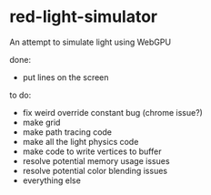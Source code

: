 # red-light-simulator
An attempt to simulate light using WebGPU

done:
- put lines on the screen

to do:
- fix weird override constant bug (chrome issue?)
- make grid
- make path tracing code
- make all the light physics code
- make code to write vertices to buffer
- resolve potential memory usage issues
- resolve potential color blending issues
- everything else
